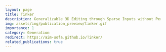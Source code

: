 ```yaml
---
layout: page
title: Tinker
description: Generalizable 3D Editing through Sparse Inputs without Per-Scene Finetuning
img: assets/img/publication_preview/tinker.gif
importance: 1
category: Generation
redirect: https://aim-uofa.github.io/Tinker/
related_publications: true
---
```


